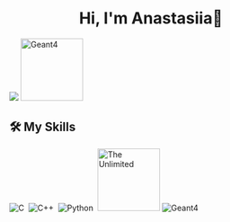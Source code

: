 <h1 align="center">Hi, I'm Anastasiia👋</h1>
<img src="https://github.com/naskaden/naskaden/fallout.png"/>
<img src="https://geant4.org/assets/logo/g4logo-full-500x167.png" alt="Geant4" width="111" heigth="37"/>


## 🛠️ My Skills
![C](https://img.shields.io/badge/-C-05122A?style=flat&logo=C&logoColor=A8B9CC)&nbsp;
![C++](https://img.shields.io/badge/-C++-05122A?style=flat&logo=C%2B%2B&logoColor=00599C)&nbsp;
![Python](https://img.shields.io/badge/-Python-05122A?style=flat&logo=python)&nbsp;
<img src="https://geant4.org/assets/logo/g4logo-web.png" alt="The Unlimited" width="111" heigth="37"/>
![Geant4](https://geant4.org/assets/logo/g4logo-web.png)&nbsp;
